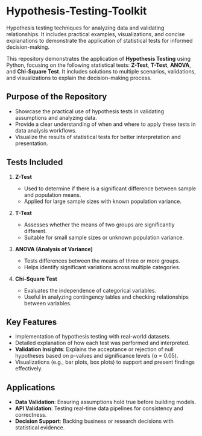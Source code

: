 # Hypothesis-Testing-Toolkit
 Hypothesis testing techniques for analyzing data and validating relationships. It includes practical examples, visualizations, and concise explanations to demonstrate the application of statistical tests for informed decision-making.

This repository demonstrates the application of **Hypothesis Testing** using Python, focusing on the following statistical tests: **Z-Test**, **T-Test**, **ANOVA**, and **Chi-Square Test**. It includes solutions to multiple scenarios, validations, and visualizations to explain the decision-making process.  

## Purpose of the Repository  
- Showcase the practical use of hypothesis tests in validating assumptions and analyzing data.
- Provide a clear understanding of when and where to apply these tests in data analysis workflows.
- Visualize the results of statistical tests for better interpretation and presentation.  

## Tests Included  
1. **Z-Test**  
   - Used to determine if there is a significant difference between sample and population means.  
   - Applied for large sample sizes with known population variance.  

2. **T-Test**  
   - Assesses whether the means of two groups are significantly different.  
   - Suitable for small sample sizes or unknown population variance.  

3. **ANOVA (Analysis of Variance)**  
   - Tests differences between the means of three or more groups.  
   - Helps identify significant variations across multiple categories.  

4. **Chi-Square Test**  
   - Evaluates the independence of categorical variables.  
   - Useful in analyzing contingency tables and checking relationships between variables.  

## Key Features  
- Implementation of hypothesis testing with real-world datasets.  
- Detailed explanation of how each test was performed and interpreted.  
- **Validation Insights**: Explains the acceptance or rejection of null hypotheses based on p-values and significance levels (α = 0.05).  
- Visualizations (e.g., bar plots, box plots) to support and present findings effectively.  

## Applications  
- **Data Validation**: Ensuring assumptions hold true before building models.  
- **API Validation**: Testing real-time data pipelines for consistency and correctness.  
- **Decision Support**: Backing business or research decisions with statistical evidence.  


